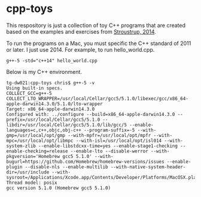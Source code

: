 # cpp-toys
This respository is just a collection of toy C++ programs that are created based on the examples and exercises from [Stroustrup, 2014](http://www.stroustrup.com/Programming/).

To run the programs on a Mac, you must specific the C++ standard of 2011 or later. I just use 2014. For example, to run hello_world.cpp. 

```
g++-5 -std="c++14" hello_world.cpp
```

Below is my C++ environment.

```
tg-dw021:cpp-toys chris$ g++-5 -v
Using built-in specs.
COLLECT_GCC=g++-5
COLLECT_LTO_WRAPPER=/usr/local/Cellar/gcc5/5.1.0/libexec/gcc/x86_64-apple-darwin14.3.0/5.1.0/lto-wrapper
Target: x86_64-apple-darwin14.3.0
Configured with: ../configure --build=x86_64-apple-darwin14.3.0 --prefix=/usr/local/Cellar/gcc5/5.1.0 --libdir=/usr/local/Cellar/gcc5/5.1.0/lib/gcc/5 --enable-languages=c,c++,objc,obj-c++ --program-suffix=-5 --with-gmp=/usr/local/opt/gmp --with-mpfr=/usr/local/opt/mpfr --with-mpc=/usr/local/opt/libmpc --with-isl=/usr/local/opt/isl014 --with-system-zlib --enable-libstdcxx-time=yes --enable-stage1-checking --enable-checking=release --enable-lto --disable-werror --with-pkgversion='Homebrew gcc5 5.1.0' --with-bugurl=https://github.com/Homebrew/homebrew-versions/issues --enable-plugin --disable-nls --enable-multilib --with-native-system-header-dir=/usr/include --with-sysroot=/Applications/Xcode.app/Contents/Developer/Platforms/MacOSX.platform/Developer/SDKs/MacOSX10.10.sdk
Thread model: posix
gcc version 5.1.0 (Homebrew gcc5 5.1.0) 
```
